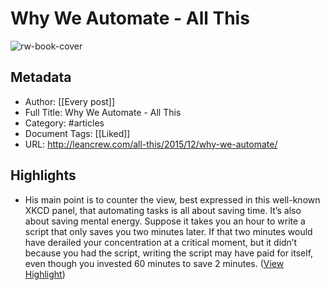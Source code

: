 # Why We Automate - All This

![rw-book-cover](https://readwise-assets.s3.amazonaws.com/static/images/article0.00998d930354.png)

## Metadata
- Author: [[Every post]]
- Full Title: Why We Automate - All This
- Category: #articles
- Document Tags: [[Liked]] 
- URL: http://leancrew.com/all-this/2015/12/why-we-automate/

## Highlights
- His main point is to counter the view, best expressed in this well-known XKCD panel, that automating tasks is all about saving time. It’s also about saving mental energy.
  Suppose it takes you an hour to write a script that only saves you two minutes later. If that two minutes would have derailed your concentration at a critical moment, but it didn’t because you had the script, writing the script may have paid for itself, even though you invested 60 minutes to save 2 minutes. ([View Highlight](https://instapaper.com/read/669972616/2057275))
